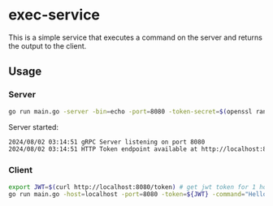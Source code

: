 # exec-service

This is a simple service that executes a command on the server and returns the output to the client.

## Usage

### Server
```bash
go run main.go -server -bin=echo -port=8080 -token-secret=$(openssl rand -base64 32)
```
Server started:
```bash
2024/08/02 03:14:51 gRPC Server listening on port 8080
2024/08/02 03:14:51 HTTP Token endpoint available at http://localhost:8080/token
```

### Client
```bash
export JWT=$(curl http://localhost:8080/token) # get jwt token for 1 hour
go run main.go -host=localhost -port=8080 -token=${JWT} -command="Hello, World!"
```